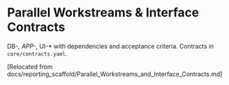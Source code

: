 # Parallel Workstreams & Interface Contracts

DB-*, APP-*, UI-* with dependencies and acceptance criteria. Contracts in `core/contracts.yaml`.

[Relocated from docs/reporting_scaffold/Parallel_Workstreams_and_Interface_Contracts.md]
